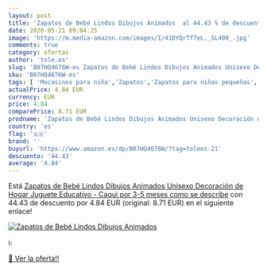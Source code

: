 ```yaml
---
layout: post
title: 'Zapatos de Bebé Lindos Dibujos Animados  al 44.43 % de descuento'
date: 2020-05-21 09:04:25
image: 'https://m.media-amazon.com/images/I/41DYQrTf7eL._SL400_.jpg'
comments: true
category: ofertas
author: 'tole.es'
slug: 'B07HQ4676W-es Zapatos de Bebé Lindos Dibujos Animados Unisexo Decoración...'
sku: 'B07HQ4676W-es'
tags: [ 'Mocasines para niña','Zapatos','Zapatos para niñas pequeñas','Zapatos y complementos','zapatos', ]
actualPrice: 4.84 EUR
currency: EUR
price: 4.84
comparePrice: 8.71 EUR
prodname: 'Zapatos de Bebé Lindos Dibujos Animados Unisexo Decoración de Hogar Juguete Educativo - Caqui por 3-5 meses  como se describe'
country: 'es'
flag: '🇪🇸'
brand: ''
buyurl: 'https://www.amazon.es/dp/B07HQ4676W/?tag=tolees-21'
descuento: '44.43'
average: '4.84'
---
```


Está [Zapatos de Bebé Lindos Dibujos Animados Unisexo Decoración de Hogar Juguete Educativo - Caqui por 3-5 meses  como se describe](https://www.amazon.es/dp/B07HQ4676W/?tag=tolees-21) con 44.43 de descuento por 4.84 EUR (original: 8.71 EUR) en el siguiente enlace!

[![Zapatos de Bebé Lindos Dibujos Animados ](https://m.media-amazon.com/images/I/41DYQrTf7eL._SL400_.jpg)](https://www.amazon.es/dp/B07HQ4676W/?tag=tolees-21)

ℹ️:


[🛒 Ver la oferta!!](https://www.amazon.es/dp/B07HQ4676W/?tag=tolees-21)
